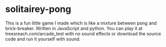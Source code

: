 # solitairey-pong
This is a fun little game I made which is like a mixture between pong and brick-breaker. Written in JavaScript and python. You can play it at treesreach.com/arcade_test with no sound effects or download the source code and run it yourself with sound.
